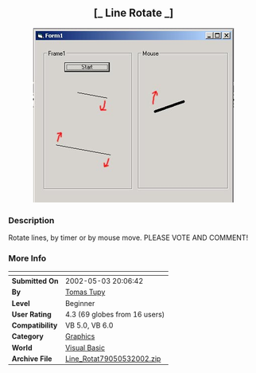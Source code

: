 ﻿<div align="center">

## \[\_   Line Rotate   \_\]

<img src="PIC200253221921257.jpg">
</div>

### Description

Rotate lines, by timer or by mouse move. PLEASE VOTE AND COMMENT!
 
### More Info
 


<span>             |<span>
---                |---
**Submitted On**   |2002-05-03 20:06:42
**By**             |[Tomas Tupy](https://github.com/Planet-Source-Code/PSCIndex/blob/master/ByAuthor/tomas-tupy.md)
**Level**          |Beginner
**User Rating**    |4.3 (69 globes from 16 users)
**Compatibility**  |VB 5\.0, VB 6\.0
**Category**       |[Graphics](https://github.com/Planet-Source-Code/PSCIndex/blob/master/ByCategory/graphics__1-46.md)
**World**          |[Visual Basic](https://github.com/Planet-Source-Code/PSCIndex/blob/master/ByWorld/visual-basic.md)
**Archive File**   |[Line\_Rotat79050532002\.zip](https://github.com/Planet-Source-Code/tomas-tupy-line-rotate__1-34429/archive/master.zip)








